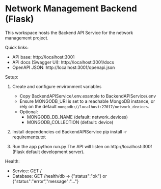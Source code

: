# Network Management Backend (Flask)

This workspace hosts the Backend API Service for the network management project.

Quick links:
- API base: http://localhost:3001
- API docs (Swagger UI): http://localhost:3001/docs
- OpenAPI JSON: http://localhost:3001/openapi.json

Setup:
1) Create and configure environment variables
   - Copy BackendAPIService/.env.example to BackendAPIService/.env
   - Ensure MONGODB_URI is set to a reachable MongoDB instance, or rely on the default `mongodb://localhost:27017/network_devices`.
   - Optional:
     - MONGODB_DB_NAME (default: network_devices)
     - MONGODB_COLLECTION (default: device)

2) Install dependencies
   cd BackendAPIService
   pip install -r requirements.txt

3) Run the app
   python run.py
   The API will listen on http://localhost:3001 (Flask default development server).

Health:
- Service: GET /
- Database: GET /health/db -> {"status":"ok"} or {"status":"error","message":"..."}
